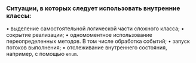 ### Ситуации, в которых следует использовать внутренние классы: 
• выделение самостоятельной логической части сложного класса; 
• сокрытие реализации; 
• одномоментное использование переопределенных методов. В том числе обработка событий; 
• запуск потоков выполнения; 
• отслеживание внутреннего состояния, например, с помощью `enum`.